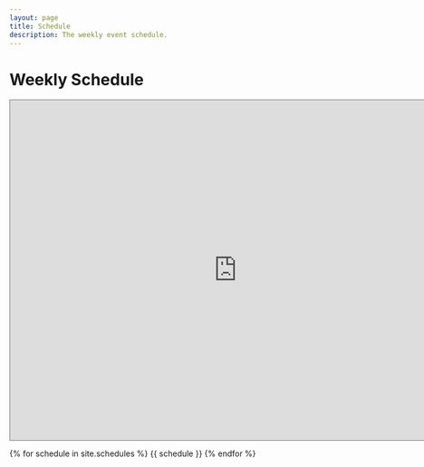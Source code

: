 ```yaml
---
layout: page
title: Schedule
description: The weekly event schedule.
---
```


# Weekly Schedule

<iframe src="https://calendar.google.com/calendar/embed?height=600&wkst=1&bgcolor=%23ffffff&ctz=Europe%2FMoscow&src=ZmY3NTg2MDMxMzE1ZmYwMjZmZTAzNjY1ZjczNDA4NTI3NmQxNmJjY2NkMjJiN2U3NWZmNTJhOThmYTMxODZkNkBncm91cC5jYWxlbmRhci5nb29nbGUuY29t&color=%23795548" style="border:solid 1px #777" width="800" height="600" frameborder="0" scrolling="no"></iframe>


{% for schedule in site.schedules %}
{{ schedule }}
{% endfor %}
